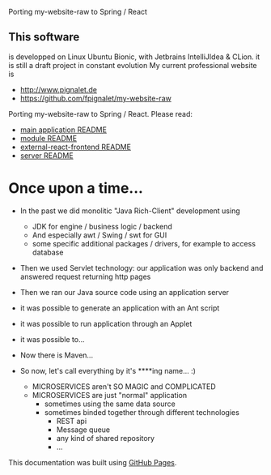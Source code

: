 Porting my-website-raw to Spring / React

## This software 
is developped on Linux Ubuntu Bionic, with Jetbrains IntelliJIdea & CLion.
it is still a draft project in constant evolution
My current professional website is 
- http://www.pignalet.de
- https://github.com/fpignalet/my-website-raw

Porting my-website-raw to Spring / React. Please read:
* [main application README](client1/README.md)
* [module README](client2/README.md)
* [external-react-frontend README](ext-react-frontend/README.md)
* [server README](server/README.md)

# Once upon a time...
- In the past we did monolitic "Java Rich-Client" development using 
    - JDK for engine / business logic / backend
    - And especially awt / Swing / swt for GUI
    - some specific additional packages / drivers, for example to access database     
- Then we used Servlet technology: our application was only backend and answered request returning http pages
- Then we ran our Java source code using an application server 

- it was possible to generate an application with an Ant script
- it was possible to run application through an Applet
- it was possible to...

- Now there is Maven...

- So now, let's call everything by it's ****ing name... :)
    - MICROSERVICES aren't SO MAGIC and COMPLICATED
    - MICROSERVICES are just "normal" application 
        - sometimes using the same data source
        - sometimes binded together through different technologies
            - REST api
            - Message queue
            - any kind of shared repository
            - ...
            
            
This documentation was built using [GitHub Pages](https://pages.github.com/).
